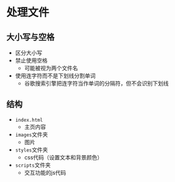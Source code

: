 # 处理文件
## 大小写与空格
- 区分大小写
- 禁止使用空格
	- 可能被视为两个文件名
- 使用连字符而不是下划线分割单词
	- 谷歌搜索引擎把连字符当作单词的分隔符，但不会识别下划线

## 结构
- `index.html`
	- 主页内容
- `images`文件夹
	- 图片
- `styles`文件夹
	- css代码（设置文本和背景颜色）
- `scripts`文件夹
	- 交互功能的js代码
